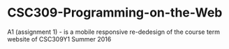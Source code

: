 # CSC309-Programming-on-the-Web
A1 (assignment 1) - is a mobile responsive re-dedesign of the course term website of CSC309Y1 Summer 2016

